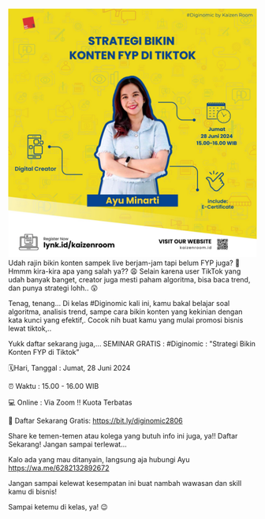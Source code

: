 ![alt text](<WhatsApp Image 2024-06-26 at 20.29.37_8bc857a9.jpg>)
Udah rajin bikin konten sampek live berjam-jam tapi belum FYP juga? 🤔
Hmmm kira-kira apa yang salah ya?? 😩
Selain karena user TikTok yang udah banyak banget, creator juga mesti paham algoritma, bisa baca trend, dan punya strategi lohh.. 😲

Tenag, tenang... Di kelas #Diginomic kali ini, kamu bakal belajar soal algoritma, analisis trend, sampe cara bikin konten yang kekinian dengan kata kunci yang efektif,. Cocok nih buat kamu yang mulai promosi bisnis lewat tiktok,.. 

Yukk daftar sekarang juga,... 
SEMINAR GRATIS : #Diginomic : "Strategi Bikin Konten FYP di Tiktok”

🗓Hari, Tanggal : Jumat, 28 Juni 2024

⏰ Waktu : 15.00 - 16.00 WIB

💻 Online : Via Zoom
‼ Kuota Terbatas

🚀 Daftar Sekarang Gratis: https://bit.ly/diginomic2806

Share ke temen-temen atau kolega yang butuh info ini juga, ya!!
Daftar Sekarang! Jangan sampai terlewat...

Kalo ada yang mau ditanyain, langsung aja hubungi Ayu https://wa.me/6282132892672

Jangan sampai kelewat kesempatan ini buat nambah wawasan dan skill kamu di bisnis!

Sampai ketemu di kelas, ya! 😉